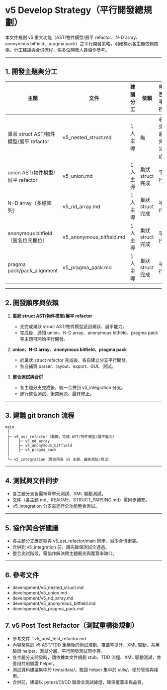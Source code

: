 # v5 Develop Strategy（平行開發總規劃）

本文件規劃 v5 重大功能（AST/物件模型/展平 refactor、N-D array、anonymous bitfield、pragma pack）之平行開發策略，明確標示各主題依賴關係、分工建議與合併流程，供多位開發人員協作參考。

---

## 1. 開發主題與分工

| 主題 | 文件 | 建議分工 | 依賴 | 可否平行 |
|------|------|----------|------|----------|
| 巢狀 struct AST/物件模型/展平 refactor | v5_nested_struct.md | 1人主導 | 無 | 必須最先完成 |
| union AST/物件模型/展平 refactor | v5_union.md | 1人主導 | 巢狀 struct 完成 | 平行 |
| N-D array（多維陣列） | v5_nd_array.md | 1人主導 | 巢狀 struct 完成 | 平行 |
| anonymous bitfield（匿名位元欄位） | v5_anonymous_bitfield.md | 1人主導 | 巢狀 struct 完成 | 平行 |
| pragma pack/pack_alignment | v5_pragma_pack.md | 1人主導 | 巢狀 struct 完成 | 平行 |

---

## 2. 開發順序與依賴

1. **巢狀 struct AST/物件模型/展平 refactor**
   - 先完成巢狀 struct AST/物件模型遞迴巢狀、展平能力。
   - 完成後，通知 union、N-D array、anonymous bitfield、pragma pack 等主題可開始平行開發。

2. **union、N-D array、anonymous bitfield、pragma pack**
   - 於巢狀 struct refactor 完成後，各自建立分支平行開發。
   - 各自補齊 parser、layout、export、GUI、測試。

3. **整合測試與合併**
   - 各主題分支完成後，統一合併到 v5_integration 分支。
   - 進行整合測試、衝突解決、最終修正。

---

## 3. 建議 git branch 流程

```
main
 │
 ├─ v5_ast_refactor（基礎，完成 AST/物件模型/展平能力）
 │    ├─ v5_nd_array
 │    ├─ v5_anonymous_bitfield
 │    ├─ v5_pragma_pack
 │
 └─ v5_integration（整合所有 v5 主題，最終測試/修正）
```

---

## 4. 測試與文件同步
- 各主題分支皆需補齊單元測試、XML 驅動測試。
- 文件（各主題 md、README、STRUCT_PARSING.md）需同步補充。
- v5_integration 分支需進行全功能整合測試。

---

## 5. 協作與合併建議
- 各主題分支應定期與 v5_ast_refactor/main 同步，減少合併衝突。
- 合併到 v5_integration 前，請先確保測試全通過。
- 整合測試階段，需協作解決跨主題衝突與覆蓋率缺口。

---

## 6. 參考文件
- development/v5_nested_struct.md
- development/v5_union.md
- development/v5_nd_array.md
- development/v5_anonymous_bitfield.md
- development/v5_pragma_pack.md 

## 7. v5 Post Test Refactor（測試重構後規劃）

- 參考文件：v5_post_test_refactor.md
- 內容聚焦於 v5 AST/TDD 重構後的測試規劃、覆蓋率提升、XML 驅動、共用驗證 helper、測試分層、平行開發測試同步等。
- 各主題分支開發時，請依據本文件規劃 stub、TDD 流程、XML 驅動測試，並善用共用驗證 helper。
- 測試資料建議集中於 tests/data/，驗證 helper 集中於 utils/，便於管理與複用。
- 合併前，建議以 pytest/CI/CD 驗證全測試綠燈，確保覆蓋率與品質。 